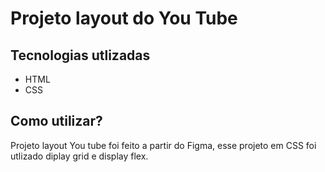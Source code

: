 
# Projeto layout do You Tube
## Tecnologias utlizadas 
- HTML
- CSS

## Como utilizar?
Projeto layout You tube foi feito a partir do Figma, esse projeto em CSS foi utlizado diplay grid e display flex.
